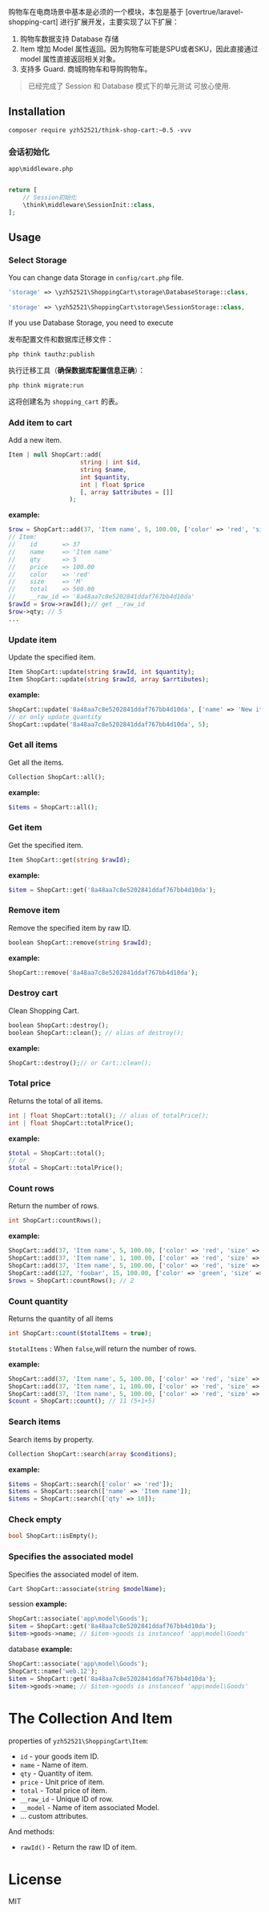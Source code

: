 
购物车在电商场景中基本是必须的一个模块，本包是基于 [overtrue/laravel-shopping-cart] 进行扩展开发，主要实现了以下扩展：

1. 购物车数据支持 Database 存储
2. Item 增加 Model 属性返回。因为购物车可能是SPU或者SKU，因此直接通过 model 属性直接返回相关对象。
3. 支持多 Guard. 商城购物车和导购购物车。

> 已经完成了 Session 和 Database 模式下的单元测试 可放心使用.

## Installation

```
composer require yzh52521/think-shop-cart:~0.5 -vvv
```

### 会话初始化

`app\middleware.php`

```php

return [
    // Session初始化
    \think\middleware\SessionInit::class,
];
```

## Usage

### Select Storage

You can change data Storage in `config/cart.php` file.

```php
'storage' => \yzh52521\ShoppingCart\storage\DatabaseStorage::class,
  
'storage' => \yzh52521\ShoppingCart\storage\SessionStorage::class,
```

If you use Database Storage, you need to execute 

发布配置文件和数据库迁移文件：

```
php think tauthz:publish
```
执行迁移工具（**确保数据库配置信息正确**）：

```
php think migrate:run
```

这将创建名为 `shopping_cart` 的表。


### Add item to cart

Add a new item.

```php
Item | null ShopCart::add(
                    string | int $id,
                    string $name,
                    int $quantity,
                    int | float $price
                    [, array $attributes = []]
                 );
```

**example:**

```php
$row = ShopCart::add(37, 'Item name', 5, 100.00, ['color' => 'red', 'size' => 'M']);
// Item:
//    id       => 37
//    name     => 'Item name'
//    qty      => 5
//    price    => 100.00
//    color    => 'red'
//    size     => 'M'
//    total    => 500.00
//    __raw_id => '8a48aa7c8e5202841ddaf767bb4d10da'
$rawId = $row->rawId();// get __raw_id
$row->qty; // 5
...
```

### Update item

Update the specified item.

```php
Item ShopCart::update(string $rawId, int $quantity);
Item ShopCart::update(string $rawId, array $arrtibutes);
```

**example:**

```php
ShopCart::update('8a48aa7c8e5202841ddaf767bb4d10da', ['name' => 'New item name');
// or only update quantity
ShopCart::update('8a48aa7c8e5202841ddaf767bb4d10da', 5);
```

### Get all items

Get all the items.

```php
Collection ShopCart::all();
```

**example:**

```php
$items = ShopCart::all();
```


### Get item

Get the specified item.

```php
Item ShopCart::get(string $rawId);
```

**example:**

```php
$item = ShopCart::get('8a48aa7c8e5202841ddaf767bb4d10da');
```

### Remove item

Remove the specified item by raw ID.

```php
boolean ShopCart::remove(string $rawId);
```

**example:**

```php
ShopCart::remove('8a48aa7c8e5202841ddaf767bb4d10da');
```

### Destroy cart

Clean Shopping Cart.

```php
boolean ShopCart::destroy();
boolean ShopCart::clean(); // alias of destroy();
```

**example:**

```php
ShopCart::destroy();// or Cart::clean();
```

### Total price

Returns the total of all items.

```php
int | float ShopCart::total(); // alias of totalPrice();
int | float ShopCart::totalPrice();
```

**example:**

```php
$total = ShopCart::total();
// or
$total = ShopCart::totalPrice();
```


### Count rows

Return the number of rows.

```php
int ShopCart::countRows();
```

**example:**

```php
ShopCart::add(37, 'Item name', 5, 100.00, ['color' => 'red', 'size' => 'M']);
ShopCart::add(37, 'Item name', 1, 100.00, ['color' => 'red', 'size' => 'M']);
ShopCart::add(37, 'Item name', 5, 100.00, ['color' => 'red', 'size' => 'M']);
ShopCart::add(127, 'foobar', 15, 100.00, ['color' => 'green', 'size' => 'S']);
$rows = ShopCart::countRows(); // 2
```


### Count quantity

Returns the quantity of all items

```php
int ShopCart::count($totalItems = true);
```

`$totalItems` : When `false`,will return the number of rows.

**example:**

```php
ShopCart::add(37, 'Item name', 5, 100.00, ['color' => 'red', 'size' => 'M']);
ShopCart::add(37, 'Item name', 1, 100.00, ['color' => 'red', 'size' => 'M']);
ShopCart::add(37, 'Item name', 5, 100.00, ['color' => 'red', 'size' => 'M']);
$count = ShopCart::count(); // 11 (5+1+5)
```

### Search items

Search items by property.

```php
Collection ShopCart::search(array $conditions);
```

**example:**

```php
$items = ShopCart::search(['color' => 'red']);
$items = ShopCart::search(['name' => 'Item name']);
$items = ShopCart::search(['qty' => 10]);
```

### Check empty

```php
bool ShopCart::isEmpty();
```

### Specifies the associated model

Specifies the associated model of item.

```php
Cart ShopCart::associate(string $modelName);
```

session
**example:**

```php
ShopCart::associate('app\model\Goods');
$item = ShopCart::get('8a48aa7c8e5202841ddaf767bb4d10da');
$item->goods->name; // $item->goods is instanceof 'app\model\Goods'
```

database
**example:**

```php
ShopCart::associate('app\model\Goods');
ShopCart::name('web.12');
$item = ShopCart::get('8a48aa7c8e5202841ddaf767bb4d10da');
$item->goods->name; // $item->goods is instanceof 'app\model\Goods'
```


# The Collection And Item

properties of `yzh52521\ShoppingCart\Item`:

- `id`       - your goods item ID.
- `name`     - Name of item.
- `qty`      - Quantity of item.
- `price`    - Unit price of item.
- `total`    - Total price of item.
- `__raw_id` - Unique ID of row.
- `__model`  - Name of item associated Model.
- ... custom attributes.

And methods:

 - `rawId()` - Return the raw ID of item.
# License

MIT
